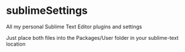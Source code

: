 sublimeSettings
===============

All my personal Sublime Text Editor plugins and settings

Just place both files into the Packages/User folder in your sublime-text location
